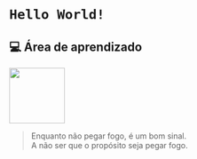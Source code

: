 # `Hello World!`

## :computer: Área de aprendizado

<img src="http://mafhper.github.io/images/nyan_cat_error.png" height="100">

</br>

> Enquanto não pegar fogo, é um bom sinal. </br> A não ser que o propósito seja pegar fogo\.
